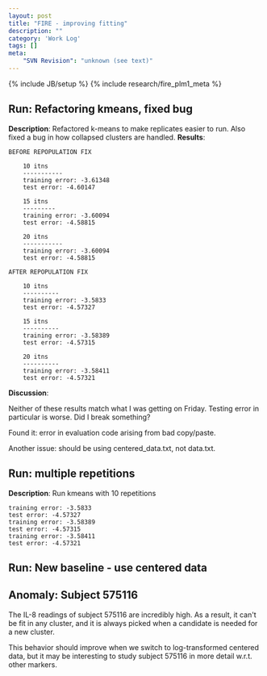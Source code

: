 ```yaml
---
layout: post
title: "FIRE - improving fitting"
description: ""
category: 'Work Log'
tags: []
meta: 
    "SVN Revision": "unknown (see text)"
---
```

{% include JB/setup %}
{% include research/fire_plm1_meta %}

Run: Refactoring kmeans, fixed bug
--------------
**Description**: Refactored k-means to make replicates easier to run.  Also fixed a bug in how collapsed clusters are handled.
**Results**:  

    BEFORE REPOPULATION FIX

        10 itns
        -----------
        training error: -3.61348
        test error: -4.60147

        15 itns
        ---------
        training error: -3.60094
        test error: -4.58815

        20 itns
        -----------
        training error: -3.60094
        test error: -4.58815

    AFTER REPOPULATION FIX

        10 itns
        ----------
        training error: -3.5833
        test error: -4.57327

        15 itns
        ----------
        training error: -3.58389
        test error: -4.57315

        20 itns
        ----------
        training error: -3.58411
        test error: -4.57321

**Discussion**: 

Neither of these results match what I was getting on Friday.  Testing error in particular is worse.  Did I break something?

Found it:  error in evaluation code arising from bad copy/paste.

Another issue:  should be using centered_data.txt, not data.txt.   

Run: multiple repetitions
-------
**Description**: Run kmeans with 10 repetitions

    training error: -3.5833
    test error: -4.57327
    training error: -3.58389
    test error: -4.57315
    training error: -3.58411
    test error: -4.57321

Run: New baseline - use centered data
-------

Anomaly:  Subject 575116
-----------------------

The IL-8 readings of subject 575116 are incredibly high.  As a result, it can't be fit in any cluster, and it is always picked when a candidate is needed for a new cluster.  

This behavior should improve when we switch to log-transformed centered data, but it may be interesting to study subject 575116 in more detail w.r.t. other markers.

